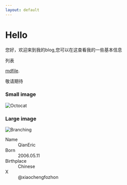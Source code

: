 ```yaml
---
layout: default
---
```


# Hello

您好，欢迎来到我的blog,您可以在这查看我的一些基本信息

列表

[mdfile](./mdfile.html).

敬请期待


### Small image

![Octocat](https://github.githubassets.com/images/icons/emoji/octocat.png)

### Large image

![Branching](https://github.com/QianEric/qianeric.github.io/tree/master/png/touxiang.png)

<dl>
<dt>Name</dt>
<dd>QianEric</dd>
<dt>Born</dt>
<dd>2006.05.11</dd>
<dt>Birthplace</dt>
<dd>Chinese</dd>
<dt>X</dt>
<dd>@xiaochengfozhon</dd>
</dl>

